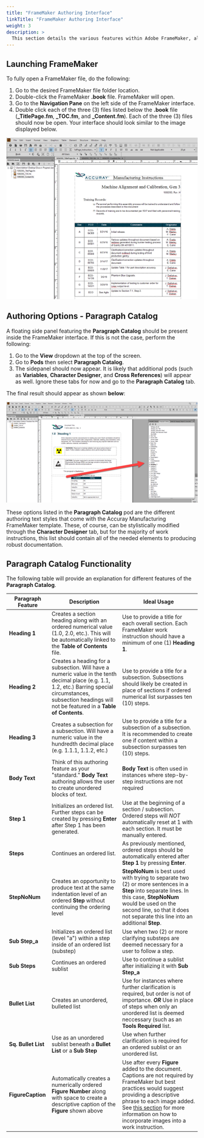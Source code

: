 ```yaml
---
title: "FrameMaker Authoring Interface"
linkTitle: "FrameMaker Authoring Interface"
weight: 3
description: >
  This section details the various features within Adobe FrameMaker, along with how to author using our unstructured (non-DITA/XML) template.
---
```



## Launching FrameMaker

To fully open a FrameMaker file, do the following:

1. Go to the desired FrameMaker file folder location.
2. Double-click the FrameMaker **.book** file. FrameMaker will open.
3. Go to the **Navigation Pane** on the left side of the FrameMaker interface. 
4. Double click each of the three (3) files listed below the **.book** file (**_TitlePage.fm**, **_TOC.fm**, and **_Content.fm**). Each of the three (3) files should now be open. Your interface should look similar to the image displayed below.

![alt text](https://github.com/taddieken95/Accuray_Tech_Comm_Guide/blob/master/img/FrameMaker%20Interface%20Example.png "FrameMaker Interface Example")

## Authoring Options - Paragraph Catalog

A floating side panel featuring the **Paragraph Catalog** should be present inside the FrameMaker interface. If this is not the case, perform the following:

1. Go to the **View** dropdown at the top of the screen.
2. Go to **Pods** then select **Paragraph Catalog**.
3. The sidepanel should now appear. It is likely that additional pods (such as **Variables**, **Character Designer**, and **Cross References**) will appear as well. Ignore these tabs for now and go to the **Paragraph Catalog** tab.

The final result should appear as shown **below**:

![alt text](https://github.com/taddieken95/Accuray_Tech_Comm_Guide/blob/master/img/Paragraph%20Catalog%20Tab.png "Paragraph Catalog Tab")

These options listed in the **Paragraph Catalog** pod are the different authoring text styles that come with the Accuray Manufacturing FrameMaker template. These, of course, can be stylistically modified through the **Character Designer** tab, but for the majority of work instructions, this list should contain all of the needed elements to producing robust documentation.

## Paragraph Catalog Functionality

The following table will provide an explanation for different features of the **Paragraph Catalog**.

|Paragraph Feature | Description | Ideal Usage|
|---------------------------|-------------|------------|
|**Heading 1**| Creates a section heading along with an ordered numerical value (1.0, 2.0, etc.). This will be automatically linked to the **Table of Contents** file.| Use to provide a title for each overall section. Each FrameMaker work instruction should have a minimum of one (1) **Heading 1**.|
|**Heading 2**| Creates a heading for a subsection. Will have a numeric value in the tenth decimal place (e.g. 1.1, 1.2, etc.) Barring special circumstances, subsection headings will not be featured in a **Table of Contents**. | Use to provide a title for a subsection. Subsections should likely be created in place of sections if ordered numerical list surpasses ten (10) steps.|
|**Heading 3**| Creates a subsection for a subsection. Will have a numeric value in the hundredth decimal place (e.g. 1.1.1, 1.1.2, etc.)| Use to provide a title for a subsection of a subsection. It is recommended to create one if content within a subsection surpasses ten (10) steps.|
|**Body Text**| Think of this authoring feature as your "standard." **Body Text** authoring allows the user to create unordered blocks of text.|  **Body Text** is often used in instances where step-by-step instructions are not required|
|**Step 1**| Initializes an ordered list. Further steps can be created by pressing **Enter** after Step 1 has been generated.| Use at the beginning of a section / subsection. Ordered steps will *NOT* automatically reset at 1 with each section. It must be manually entered.|
|**Steps**| Continues an ordered list.| As previously mentioned, ordered steps should be automatically entered after **Step 1** by pressing **Enter**.|
|**StepNoNum**| Creates an opportunity to produce text at the same indentation level of an ordered **Step** without continuing the ordering level| **StepNoNum** is best used with trying to separate two (2) or more sentences in a **Step** into separate lines. In this case, **StepNoNum** would be used on the second line, so that it does not separate this line into an additional **Step**.|
|**Sub Step_a**| Initializes an ordered list (level "a") within a step inside of an ordered list (substep)| Use when two (2) or more clarifying substeps are deemed necessary for a user to follow a step. |
|**Sub Steps**| Continues an ordered sublist| Use to continue a sublist after initializing it with **Sub Step_a**|
|**Bullet List**| Creates an unordered, bulleted list | Use for instances where further clarification is required, but order is not of importance. ***OR*** Use in place of steps when only an unordered list is deemed neccessary (such as an **Tools Required** list.|
|**Sq. Bullet List**| Use as an unordered sublist beneath a **Bullet List** or a **Sub Step**| Use when further clarification is required for an ordered sublist or an unordered list.|
|**FigureCaption**| Automatically creates a numerically ordered **Figure Number** along with space to create a descriptive caption of the **Figure** shown above | Use after every **Figure** added to the document. Captions are not required by FrameMaker but best practices would suggest providing a descriptive phrase to each image added. See [this section](https://github.com/taddieken95/Accuray_Tech_Comm_Guide/blob/master/Chapter%202:%20Adobe%20FrameMaker/Section%204:%20Uploading%20Images%20in%20FrameMaker.md) for more information on how to incorporate images into a work instruction.|
